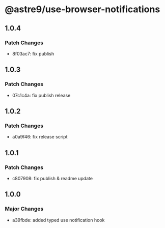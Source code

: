 # @astre9/use-browser-notifications

## 1.0.4

### Patch Changes

- 8f03ac7: fix publish

## 1.0.3

### Patch Changes

- 07c1c4a: fix publish release

## 1.0.2

### Patch Changes

- a0a9f46: fix release script

## 1.0.1

### Patch Changes

- c807908: fix publish & readme update

## 1.0.0

### Major Changes

- a39fbde: added typed use notification hook
